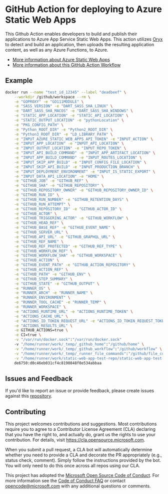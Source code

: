 # GitHub Action for deploying to Azure Static Web Apps

This Github Action enables developers to build and publish their applications to Azure App Service Static Web Apps. This action utilizes [Oryx](https://github.com/microsoft/Oryx) to detect and build an application, then uploads the resulting application content, as well as any Azure Functions, to Azure.

* [More information about Azure Static Web Apps](https://aka.ms/swadocs)
* [More information about this GitHub Action Workflow](https://aka.ms/swaworkflowconfig)

## Example

```bash
docker run --name "test_id_12345" --label "deadbeef" \
    --workdir /github/workspace --rm \
    -e "GOPROXY" -e "GO111MODULE" \
    -e "SASS_VERSION" -e "DART_SASS_SHA_LINUX" \
    -e "DART_SASS_SHA_MACOS" -e "DART_SASS_SHA_WINDOWS" \
    -e "STATIC_APP_LOCATION" -e "STATIC_API_LOCATION" \
    -e "STATIC_OUTPUT_LOCATION" -e "pythonLocation" \
    -e "PKG_CONFIG_PATH" \
    -e "Python_ROOT_DIR" -e "Python2_ROOT_DIR" \
    -e "Python3_ROOT_DIR" -e "LD_LIBRARY_PATH" \
    -e "INPUT_AZURE_STATIC_WEB_APPS_API_TOKEN" -e "INPUT_ACTION" \
    -e "INPUT_APP_LOCATION" -e "INPUT_API_LOCATION" \
    -e "INPUT_OUTPUT_LOCATION" -e "INPUT_REPO_TOKEN" \
    -e "INPUT_API_BUILD_COMMAND" -e "INPUT_APP_ARTIFACT_LOCATION" \
    -e "INPUT_APP_BUILD_COMMAND" -e "INPUT_ROUTES_LOCATION" \
    -e "INPUT_SKIP_APP_BUILD" -e "INPUT_CONFIG_FILE_LOCATION" \
    -e "INPUT_SKIP_API_BUILD" -e "INPUT_PRODUCTION_BRANCH" \
    -e "INPUT_DEPLOYMENT_ENVIRONMENT" -e "INPUT_IS_STATIC_EXPORT" \
    -e "INPUT_DATA_API_LOCATION" -e "HOME" \
    -e "GITHUB_JOB" -e "GITHUB_REF" \
    -e "GITHUB_SHA" -e "GITHUB_REPOSITORY" \
    -e "GITHUB_REPOSITORY_OWNER" -e "GITHUB_REPOSITORY_OWNER_ID" \
    -e "GITHUB_RUN_ID" \
    -e "GITHUB_RUN_NUMBER" -e "GITHUB_RETENTION_DAYS" \
    -e "GITHUB_RUN_ATTEMPT" \
    -e "GITHUB_REPOSITORY_ID" -e "GITHUB_ACTOR_ID" \
    -e "GITHUB_ACTOR" \
    -e "GITHUB_TRIGGERING_ACTOR" -e "GITHUB_WORKFLOW" \
    -e "GITHUB_HEAD_REF" \
    -e "GITHUB_BASE_REF" -e "GITHUB_EVENT_NAME" \
    -e "GITHUB_SERVER_URL" \
    -e "GITHUB_API_URL" -e "GITHUB_GRAPHQL_URL" \
    -e "GITHUB_REF_NAME" \
    -e "GITHUB_REF_PROTECTED" -e "GITHUB_REF_TYPE" \
    -e "GITHUB_WORKFLOW_REF" \
    -e "GITHUB_WORKFLOW_SHA" -e "GITHUB_WORKSPACE" \
    -e "GITHUB_ACTION" \
    -e "GITHUB_EVENT_PATH" -e "GITHUB_ACTION_REPOSITORY" \
    -e "GITHUB_ACTION_REF" \
    -e "GITHUB_PATH" -e "GITHUB_ENV" \
    -e "GITHUB_STEP_SUMMARY" \
    -e "GITHUB_STATE" -e "GITHUB_OUTPUT" \
    -e "RUNNER_OS" \
    -e "RUNNER_ARCH" -e "RUNNER_NAME" \
    -e "RUNNER_ENVIRONMENT" \
    -e "RUNNER_TOOL_CACHE" -e "RUNNER_TEMP" \
    -e "RUNNER_WORKSPACE" \
    -e "ACTIONS_RUNTIME_URL" -e "ACTIONS_RUNTIME_TOKEN" \
    -e "ACTIONS_CACHE_URL" \
    -e "ACTIONS_ID_TOKEN_REQUEST_URL" -e "ACTIONS_ID_TOKEN_REQUEST_TOKEN" \
    -e "ACTIONS_RESULTS_URL" \
    -e GITHUB_ACTIONS=true \
    -e CI=true \
    -v "/var/run/docker.sock":"/var/run/docker.sock"
    -v "/home/runner/work/_temp/_github_home":"/github/home" \
    -v "/home/runner/work/_temp/_github_workflow":"/github/workflow" \
    -v "/home/runner/work/_temp/_runner_file_commands":"/github/file_commands" \
    -v "/home/runner/work/static-web-app-test-repo/static-web-app-test-repo":"/github/workspace" \
    de6750:d0c46eb031cf4c8190848f0e534abbaa
```

## Issues and Feedback

If you'd like to report an issue or provide feedback, please create issues against this [repository](https://github.com/azure/static-web-apps).

## Contributing

This project welcomes contributions and suggestions.  Most contributions require you to agree to a
Contributor License Agreement (CLA) declaring that you have the right to, and actually do, grant us
the rights to use your contribution. For details, visit <https://cla.opensource.microsoft.com>.

When you submit a pull request, a CLA bot will automatically determine whether you need to provide
a CLA and decorate the PR appropriately (e.g., status check, comment). Simply follow the instructions
provided by the bot. You will only need to do this once across all repos using our CLA.

This project has adopted the [Microsoft Open Source Code of Conduct](https://opensource.microsoft.com/codeofconduct/).
For more information see the [Code of Conduct FAQ](https://opensource.microsoft.com/codeofconduct/faq/) or
contact [opencode@microsoft.com](mailto:opencode@microsoft.com) with any additional questions or comments.
